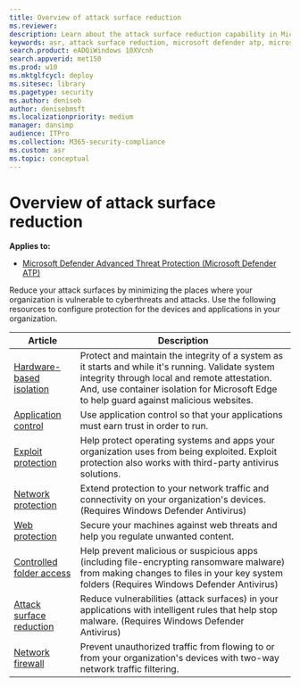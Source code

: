 ```yaml
---
title: Overview of attack surface reduction
ms.reviewer: 
description: Learn about the attack surface reduction capability in Microsoft Defender ATP
keywords: asr, attack surface reduction, microsoft defender atp, microsoft defender, antivirus, av, windows defender
search.product: eADQiWindows 10XVcnh
search.appverid: met150
ms.prod: w10
ms.mktglfcycl: deploy
ms.sitesec: library
ms.pagetype: security
ms.author: deniseb
author: denisebmsft
ms.localizationpriority: medium
manager: dansimp
audience: ITPro
ms.collection: M365-security-compliance 
ms.custom: asr
ms.topic: conceptual
---
```


# Overview of attack surface reduction

**Applies to:**
* [Microsoft Defender Advanced Threat Protection (Microsoft Defender ATP)](https://go.microsoft.com/fwlink/p/?linkid=2069559)

Reduce your attack surfaces by minimizing the places where your organization is vulnerable to cyberthreats and attacks. Use the following resources to configure protection for the devices and applications in your organization.

|Article | Description |
|-------|------|
|[Hardware-based isolation](../windows-defender-application-guard/wd-app-guard-overview.md) | Protect and maintain the integrity of a system as it starts and while it's running. Validate system integrity through local and remote attestation. And, use container isolation for Microsoft Edge to help guard against malicious websites. |
|[Application control](../windows-defender-application-control/windows-defender-application-control.md) | Use application control so that your applications must earn trust in order to run. |
|[Exploit protection](./exploit-protection.md) |Help protect operating systems and apps your organization uses from being exploited. Exploit protection also works with third-party antivirus solutions. |
|[Network protection](./network-protection.md) |Extend protection to your network traffic and connectivity on your organization's devices. (Requires Windows Defender Antivirus) |
|[Web protection](./web-protection-overview.md) |Secure your machines against web threats and help you regulate unwanted content.
|[Controlled folder access](./controlled-folders.md) | Help prevent malicious or suspicious apps (including file-encrypting ransomware malware) from making changes to files in your key system folders (Requires Windows Defender Antivirus) |
|[Attack surface reduction](./attack-surface-reduction.md) |Reduce vulnerabilities (attack surfaces) in your applications with intelligent rules that help stop malware. (Requires Windows Defender Antivirus) |
|[Network firewall](../windows-firewall/windows-firewall-with-advanced-security.md) |Prevent unauthorized traffic from flowing to or from your organization's devices with two-way network traffic filtering. |
